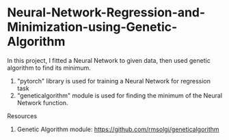 # Neural-Network-Regression-and-Minimization-using-Genetic-Algorithm
In this project, I fitted a Neural Network to given data, then used genetic algorithm to find its minimum.


1) "pytorch" library is used for training a Neural Network for regression task
2) "geneticalgorithm" module is used for finding the minimum of the Neural Network function.


Resources
1. Genetic Algorithm module: https://github.com/rmsolgi/geneticalgorithm
